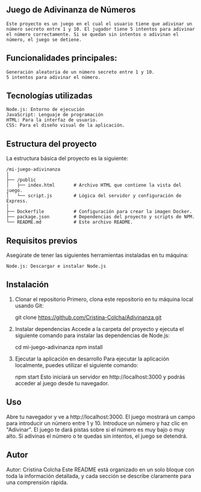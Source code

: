 ## Juego de Adivinanza de Números
    Este proyecto es un juego en el cual el usuario tiene que adivinar un número secreto entre 1 y 10. El jugador tiene 5 intentos para adivinar el número correctamente. Si se quedan sin intentos o adivinan el número, el juego se detiene.
## Funcionalidades principales:
    Generación aleatoria de un número secreto entre 1 y 10.
    5 intentos para adivinar el número.
## Tecnologías utilizadas
    Node.js: Entorno de ejecución 
    JavaScript: Lenguaje de programación 
    HTML: Para la interfaz de usuario.
    CSS: Para el diseño visual de la aplicación.
## Estructura del proyecto
La estructura básica del proyecto es la siguiente:

    /mi-juego-adivinanza
    │
    ├── /public
    │   ├── index.html       # Archivo HTML que contiene la vista del juego.
    │   └── script.js        # Lógica del servidor y configuración de Express.
    │
    ├── Dockerfile           # Configuración para crear la imagen Docker.
    ├── package.json         # Dependencias del proyecto y scripts de NPM.
    └── README.md            # Este archivo README.
## Requisitos previos
Asegúrate de tener las siguientes herramientas instaladas en tu máquina:

    Node.js: Descargar e instalar Node.js

## Instalación
1. Clonar el repositorio
Primero, clona este repositorio en tu máquina local usando Git:

    git clone https://github.com/Cristina-Colcha/Adivinanza.git
2. Instalar dependencias
Accede a la carpeta del proyecto y ejecuta el siguiente comando para instalar las dependencias de Node.js:

    cd mi-juego-adivinanza
    npm install
3. Ejecutar la aplicación en desarrollo
Para ejecutar la aplicación localmente, puedes utilizar el siguiente comando:

    npm start
Esto iniciará un servidor en http://localhost:3000 y podrás acceder al juego desde tu navegador.

## Uso
Abre tu navegador y ve a http://localhost:3000.
    El juego mostrará un campo para introducir un número entre 1 y 10.
    Introduce un número y haz clic en "Adivinar".
    El juego te dará pistas sobre si el número es muy bajo o muy alto.
    Si adivinas el número o te quedas sin intentos, el juego se detendrá.

## Autor
Autor: Cristina Colcha
Este README está organizado en un solo bloque con toda la información detallada, y cada sección se describe claramente para una comprensión rápida.
